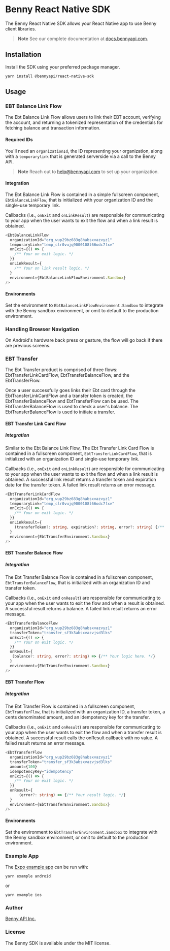 # Benny React Native SDK

The Benny React Native SDK allows your React Native app to use Benny client libraries.

> **Note**
> See our complete documentation at [docs.bennyapi.com](https://docs.bennyapi.com).

## Installation

Install the SDK using your preferred package manager.

```shell
yarn install @bennyapi/react-native-sdk
```

## Usage

### EBT Balance Link Flow

The Ebt Balance Link Flow allows users to link their EBT account, verifying the account, and
returning a tokenized representation of the credentials for fetching balance and transaction information.

#### Required IDs

You'll need an `organizationId`, the ID representing your organization, along with
a `temporarylink` that is generated serverside via a call to the Benny API.

> **Note**
> Reach out to [help@bennyapi.com](help@bennyapi.com) to set up your organization.

#### Integration

The Ebt Balance Link Flow is contained in a simple fullscreen component, `EbtBalanceLinkFlow`, that
is initialized with your organization ID and the single-use temporary link.

Callbacks (i.e., `onExit` and `onLinkResult`) are responsible for communicating to your app when the user wants to
exit the flow and when a link result is obtained.

```typescript jsx
<EbtBalanceLinkFlow
  organizationId="org_wup29bz683g8habsxvazvyz1"
  temporaryLink="temp_clr0vujq9000108l66odc7fxv"
  onExit={() => {
    /** Your on exit logic. */
  }}
  onLinkResult={
    /** Your on link result logic. */
  }
  environment={EbtBalanceLinkFlowEnvironment.Sandbox}
/>
```
#### Environments
Set the environment to `EbtBalanceLinkFlowEnvironment.Sandbox` to integrate with the Benny sandbox environment,
or omit to default to the production environment.

### Handling Browser Navigation

On Android's hardware back press or gesture, the flow will go back if there are previous screens.

### EBT Transfer 

The Ebt Transfer product is comprised of three flows: EbtTransferLinkCardFlow, EbtTransferBalanceFlow, and the EbtTransferFlow. 

Once a user successfully goes links their Ebt card through the EbtTransferLinkCardFlow and a transfer token is created, the EbtTransferBalanceFlow
and EbtTransferFlow can be used. The EbtTransferBalanceFlow is used to check a user's balance. The EbtTransferBalanceFlow is used to initiate 
a transfer. 

#### EBT Transfer Link Card Flow 

##### Integration 

Similar to the Ebt Balance Link Flow, The Ebt Transfer Link Card Flow is contained in a fullscreen component, `EbtTransferLinkCardFlow`, that is initialized with an organization ID and single-use temporary link.

Callbacks (i.e., `onExit` and `onLinkResult`) are responsible for communicating to your app when the user wants to
exit the flow and when a link result is obtained. A successful link result returns a transfer token and expiration date for the transfer token.
A failed link result returns an error message. 

```typescript jsx
<EbtTransferLinkCardFlow
  organizationId="org_wup29bz683g8habsxvazvyz1"
  temporaryLink="temp_clr0vujq9000108l66odc7fxv"
  onExit={() => {
    /** Your on exit logic. */
  }}
  onLinkResult={
    (transferToken?: string, expiration?: string, error?: string) {/** Your on link result logic. */}
  }
  environment={EbtTransferEnvironment.Sandbox}
/>
```

#### EBT Transfer Balance Flow 

##### Integration 

The Ebt Transfer Balance Flow is contained in a fullscreen component, `EbtTransferBalanceFlow`, that is initialized with an organization ID and transfer token.

Callbacks (i.e., `onExit` and `onResult`) are responsible for communicating to your app when the user wants to
exit the flow and when a result is obtained. A successful result returns a balance. A failed link result returns an error message. 

```typescript jsx
<EbtTransferBalanceFlow
  organizationId="org_wup29bz683g8habsxvazvyz1"
  transferToken="transfer_sf3k3absxvazvjsd3lks"
  onExit={() => {
    /** Your on exit logic. */
  }}
  onResult={
   (balance?: string, error?: string) => {/** Your logic here. */}
  }
  environment={EbtTransferEnvironment.Sandbox}
/>
```

#### EBT Transfer Flow 

##### Integration 

The Ebt Transfer Flow is contained in a fullscreen component, `EbtTransferFlow`, that is initialized with an organization ID, a transfer token, a cents denominated amount,
and an idempotency key for the transfer.

Callbacks (i.e., `onExit` and `onResult`) are responsible for communicating to your app when the user wants to
exit the flow and when a transfer result is obtained. A successful result calls the onResult callback with no value.
A failed result returns an error message. 

```typescript jsx
<EbtTransferFlow
  organizationId="org_wup29bz683g8habsxvazvyz1"
  transferToken="transfer_sf3k3absxvazvjsd3lks"
  amount={100}
  idempotencyKey="idempotency"
  onExit={() => {
    /** Your on exit logic. */
  }}
  onResult={
      (error?: string) => {/** Your result logic. */}
  }
  environment={EbtTransferEnvironment.Sandbox}
/>
```

#### Environments
Set the environment to `EbtTransferEnvironment.Sandbox` to integrate with the Benny sandbox environment,
or omit to default to the production environment.

### Example App

The [Expo example app](example/src/App.tsx) can be run with:

```shell
yarn example android
```

or

```shell
yarn example ios
```

### Author

[Benny API Inc.](https://bennyapi.com)

### License

The Benny SDK is available under the MIT license.
